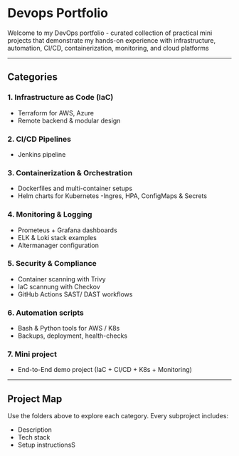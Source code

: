 # Devops Portfolio
Welcome to my DevOps portfolio - curated collection of practical mini projects that demonstrate my hands-on experience with infrastructure, automation, CI/CD, containerization, monitoring, and cloud platforms

---

## Categories

### 1. Infrastructure as Code (IaC)
- Terraform for AWS, Azure
- Remote backend & modular design

### 2. CI/CD Pipelines
- Jenkins pipeline

### 3. Containerization & Orchestration
- Dockerfiles and multi-container setups
- Helm charts for Kubernetes
-Ingres, HPA, ConfigMaps & Secrets

### 4. Monitoring & Logging
- Prometeus + Grafana dashboards
- ELK & Loki stack examples
- Altermanager configuration

### 5. Security & Compliance
- Container scanning with Trivy
- IaC scannung with Checkov
- GitHub Actions SAST/ DAST workflows

### 6. Automation scripts
- Bash & Python tools for AWS / K8s
- Backups, deployment, health-checks

### 7. Mini project
- End-to-End demo project (IaC + CI/CD + K8s + Monitoring)

---

## Project Map
Use the folders above to explore each category. Every subproject includes:
- Description
- Tech stack
- Setup instructionsS